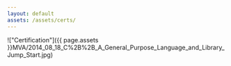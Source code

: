 ```yaml
---
layout: default
assets: /assets/certs/
---
```

!["Certification"]({{ page.assets }}MVA/2014_08_18_C%2B%2B_A_General_Purpose_Language_and_Library_Jump_Start.jpg)
